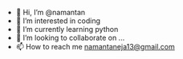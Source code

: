 - 👋 Hi, I’m @namantan
- 👀 I’m interested in coding
- 🌱 I’m currently learning python
- 💞️ I’m looking to collaborate on ...
- 📫 How to reach me namantaneja13@gmail.com

<!---
namantan/namantan is a ✨ special ✨ repository because its `README.md` (this file) appears on your GitHub profile.
You can click the Preview link to take a look at your changes.
--->
